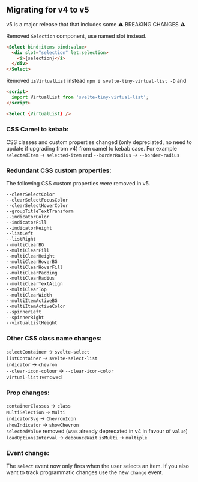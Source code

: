 ## Migrating for v4 to v5

v5 is a major release that that includes some ⚠️ BREAKING CHANGES ⚠️ 

Removed `Selection` component, use named slot instead.

```html
<Select bind:items bind:value>
  <div slot="selection" let:selection>
    <i>{selection}</i>
  </div>
</Select>
```

Removed `isVirtualList` instead `npm i svelte-tiny-virtual-list -D` and

```html
<script>
  import VirtualList from 'svelte-tiny-virtual-list';
</script>

<Select {VirtualList} />
```

### CSS Camel to kebab:

CSS classes and custom properties changed (only depreciated, no need to update if upgrading from v4) from camel to kebab case. For example `selectedItem` → `selected-item` and `--borderRadius` → `--border-radius`

### Redundant CSS custom properties:

The following CSS custom properties were removed in v5.

```css
--clearSelectColor
--clearSelectFocusColor
--clearSelectHoverColor
--groupTitleTextTransform
--indicatorColor
--indicatorFill
--indicatorHeight
--listLeft
--listRight
--multiClearBG
--multiClearFill
--multiClearHeight
--multiClearHoverBG
--multiClearHoverFill
--multiClearPadding
--multiClearRadius
--multiClearTextAlign
--multiClearTop
--multiClearWidth
--multiItemActiveBG
--multiItemActiveColor
--spinnerLeft
--spinnerRight
--virtualListHeight
```


### Other CSS class name changes:
`selectContainer` → `svelte-select`<br/>
`listContainer` → `svelte-select-list`<br/>
`indicator` → `chevron`<br/>
`--clear-icon-colour` → `--clear-icon-color`<br/>
`virtual-list` removed


### Prop changes:
`containerClasses` → `class`<br/>
`MultiSelection` → `Multi`<br/>
`indicatorSvg` → `ChevronIcon`<br/>
`showIndicator` → `showChevron`<br/>
`selectedValue` removed (was already deprecated in v4 in favour of `value`)<br/>
`loadOptionsInterval` → `debounceWait`
`isMulti` → `multiple`


### Event change:
The `select` event now only fires when the user selects an item. If you also want to track programmatic changes use the new `change` event.